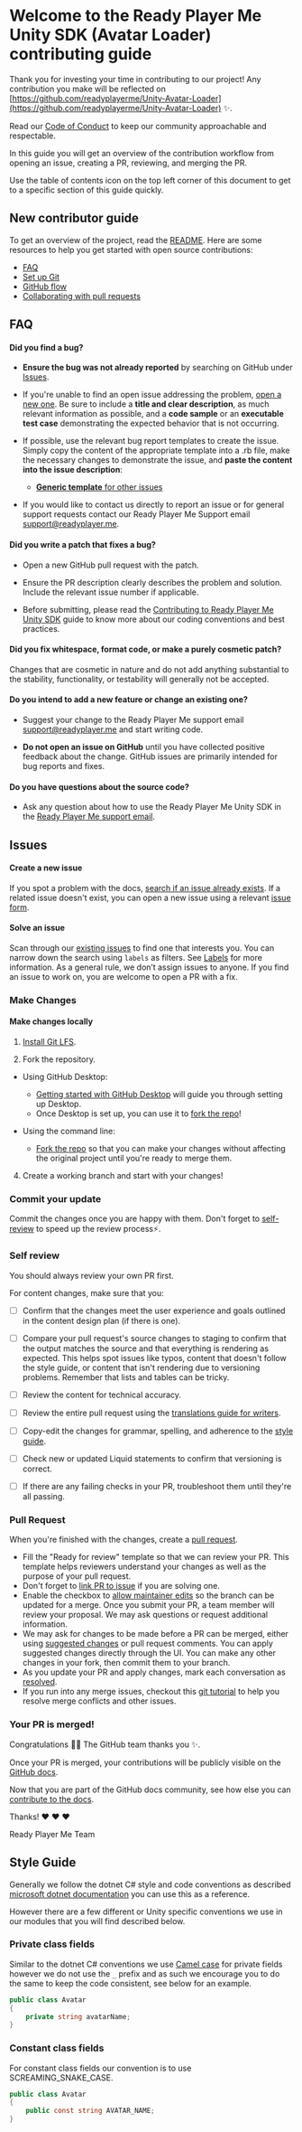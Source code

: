 # Welcome to the Ready Player Me Unity SDK (Avatar Loader) contributing guide

Thank you for investing your time in contributing to our project! Any contribution you make will be reflected on [https://github.com/readyplayerme/Unity-Avatar-Loader](https://github.com/readyplayerme/Unity-Avatar-Loader) :sparkles:. 

Read our [Code of Conduct](./CODE_OF_CONDUCT.md) to keep our community approachable and respectable.

In this guide you will get an overview of the contribution workflow from opening an issue, creating a PR, reviewing, and merging the PR.

Use the table of contents icon on the top left corner of this document to get to a specific section of this guide quickly.


## New contributor guide

To get an overview of the project, read the [README](README.md). Here are some resources to help you get started with open source contributions:

- [FAQ](#faq)
- [Set up Git](https://docs.github.com/en/get-started/quickstart/set-up-git)
- [GitHub flow](https://docs.github.com/en/get-started/quickstart/github-flow)
- [Collaborating with pull requests](https://docs.github.com/en/github/collaborating-with-pull-requests)


## FAQ

#### **Did you find a bug?**

* **Ensure the bug was not already reported** by searching on GitHub under [Issues](https://github.com/readyplayerme/Unity-Avatar-Loader/issues).

* If you're unable to find an open issue addressing the problem, [open a new one](https://github.com/readyplayerme/Unity-Avatar-Loader/issues/new). Be sure to include a **title and clear description**, as much relevant information as possible, and a **code sample** or an **executable test case** demonstrating the expected behavior that is not occurring.

* If possible, use the relevant bug report templates to create the issue. Simply copy the content of the appropriate template into a .rb file, make the necessary changes to demonstrate the issue, and **paste the content into the issue description**:
  * [**Generic template** for other issues](https://github.com/readyplayerme/Unity-Avatar-Loader/blob/develop/.github/pull_request_template.md)

* If you would like to contact us directly to report an issue or for general support requests contact our Ready Player Me Support email [support@readyplayer.me](mailto:support@readyplayer.me).

#### **Did you write a patch that fixes a bug?**

* Open a new GitHub pull request with the patch.

* Ensure the PR description clearly describes the problem and solution. Include the relevant issue number if applicable.

* Before submitting, please read the [Contributing to Ready Player Me Unity SDK](#) guide to know more about our coding conventions and best practices.

#### **Did you fix whitespace, format code, or make a purely cosmetic patch?**

Changes that are cosmetic in nature and do not add anything substantial to the stability, functionality, or testability will generally not be accepted.

#### **Do you intend to add a new feature or change an existing one?**

* Suggest your change to the Ready Player Me support email [support@readyplayer.me](mailto:support@readyplayer.me) and start writing code.

* **Do not open an issue on GitHub** until you have collected positive feedback about the change. GitHub issues are primarily intended for bug reports and fixes.

#### **Do you have questions about the source code?**

* Ask any question about how to use the Ready Player Me Unity SDK in the [Ready Player Me support email](mailto:support@readyplayer.me).

## Issues

#### Create a new issue

If you spot a problem with the docs, [search if an issue already exists](https://docs.github.com/en/github/searching-for-information-on-github/searching-on-github/searching-issues-and-pull-requests#search-by-the-title-body-or-comments). If a related issue doesn't exist, you can open a new issue using a relevant [issue form](https://github.com/github/docs/issues/new/choose). 

#### Solve an issue

Scan through our [existing issues](https://github.com/github/docs/issues) to find one that interests you. You can narrow down the search using `labels` as filters. See [Labels](/contributing/how-to-use-labels.md) for more information. As a general rule, we don’t assign issues to anyone. If you find an issue to work on, you are welcome to open a PR with a fix.

### Make Changes

#### Make changes locally


1. [Install Git LFS](https://docs.github.com/en/github/managing-large-files/versioning-large-files/installing-git-large-file-storage).

2. Fork the repository.
- Using GitHub Desktop:
  - [Getting started with GitHub Desktop](https://docs.github.com/en/desktop/installing-and-configuring-github-desktop/getting-started-with-github-desktop) will guide you through setting up Desktop.
  - Once Desktop is set up, you can use it to [fork the repo](https://docs.github.com/en/desktop/contributing-and-collaborating-using-github-desktop/cloning-and-forking-repositories-from-github-desktop)!

- Using the command line:
  - [Fork the repo](https://docs.github.com/en/github/getting-started-with-github/fork-a-repo#fork-an-example-repository) so that you can make your changes without affecting the original project until you're ready to merge them.

4. Create a working branch and start with your changes!

### Commit your update

Commit the changes once you are happy with them. Don't forget to [self-review](#self-review) to speed up the review process:zap:.

### Self review

You should always review your own PR first.

For content changes, make sure that you:

- [ ] Confirm that the changes meet the user experience and goals outlined in the content design plan (if there is one).
- [ ] Compare your pull request's source changes to staging to confirm that the output matches the source and that everything is rendering as expected. This helps spot issues like typos, content that doesn't follow the style guide, or content that isn't rendering due to versioning problems. Remember that lists and tables can be tricky.
- [ ] Review the content for technical accuracy.
- [ ] Review the entire pull request using the [translations guide for writers](./translations/for-writers.md).
- [ ] Copy-edit the changes for grammar, spelling, and adherence to the [style guide](#).
- [ ] Check new or updated Liquid statements to confirm that versioning is correct.
- [ ] If there are any failing checks in your PR, troubleshoot them until they're all passing.


### Pull Request

When you're finished with the changes, create a [pull request](https://docs.github.com/en/pull-requests/collaborating-with-pull-requests/proposing-changes-to-your-work-with-pull-requests/about-pull-requests).
- Fill the "Ready for review" template so that we can review your PR. This template helps reviewers understand your changes as well as the purpose of your pull request. 
- Don't forget to [link PR to issue](https://docs.github.com/en/issues/tracking-your-work-with-issues/linking-a-pull-request-to-an-issue) if you are solving one.
- Enable the checkbox to [allow maintainer edits](https://docs.github.com/en/github/collaborating-with-issues-and-pull-requests/allowing-changes-to-a-pull-request-branch-created-from-a-fork) so the branch can be updated for a merge.
Once you submit your PR, a team member will review your proposal. We may ask questions or request additional information.
- We may ask for changes to be made before a PR can be merged, either using [suggested changes](https://docs.github.com/en/github/collaborating-with-issues-and-pull-requests/incorporating-feedback-in-your-pull-request) or pull request comments. You can apply suggested changes directly through the UI. You can make any other changes in your fork, then commit them to your branch.
- As you update your PR and apply changes, mark each conversation as [resolved](https://docs.github.com/en/github/collaborating-with-issues-and-pull-requests/commenting-on-a-pull-request#resolving-conversations).
- If you run into any merge issues, checkout this [git tutorial](https://github.com/skills/resolve-merge-conflicts) to help you resolve merge conflicts and other issues.

### Your PR is merged!

Congratulations :tada::tada: The GitHub team thanks you :sparkles:. 

Once your PR is merged, your contributions will be publicly visible on the [GitHub docs](https://docs.github.com/en). 

Now that you are part of the GitHub docs community, see how else you can [contribute to the docs](/contributing/types-of-contributions.md).



Thanks! :heart: :heart: :heart:

Ready Player Me Team

## Style Guide

Generally we follow the dotnet C# style and code conventions as described [microsoft dotnet documentation](https://learn.microsoft.com/en-us/dotnet/csharp/fundamentals/coding-style/coding-conventions) you can use this as a reference. 

However there are a few different or Unity specific conventions we use in our modules that you will find described below. 

### Private class fields

Similar to the dotnet C# conventions we use [Camel case](https://learn.microsoft.com/en-us/dotnet/csharp/fundamentals/coding-style/coding-conventions#camel-case) for private fields however we do not use the `_` prefix and as such we encourage you to do the same to keep the code consistent, see below for an example. 

```cs
public class Avatar
{
    private string avatarName;
}

```

### Constant class fields

For constant class fields our convention is to use SCREAMING_SNAKE_CASE. 


```cs
public class Avatar
{
    public const string AVATAR_NAME;
}

```
